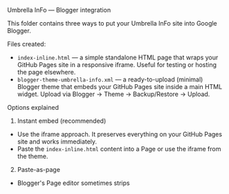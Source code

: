 Umbrella InFo — Blogger integration

This folder contains three ways to put your Umbrella InFo site into Google Blogger.

Files created:
- `index-inline.html` — a simple standalone HTML page that wraps your GitHub Pages site in a responsive iframe. Useful for testing or hosting the page elsewhere.
- `blogger-theme-umbrella-info.xml` — a ready-to-upload (minimal) Blogger theme that embeds your GitHub Pages site inside a main HTML widget. Upload via Blogger → Theme → Backup/Restore → Upload.

Options explained

1) Instant embed (recommended)
- Use the iframe approach. It preserves everything on your GitHub Pages site and works immediately.
- Paste the `index-inline.html` content into a Page or use the iframe from the theme.

2) Paste-as-page
- Blogger's Page editor sometimes strips <script> tags. If you want the site fully inlined (no iframe), you must produce a single HTML file with CSS and JS inlined. This repository does not automatically inline every JS library; if you want that, reply and I will generate `index-inlined-full.html`.

3) Full Blogger theme (native)
- The included `blogger-theme-umbrella-info.xml` is a minimal theme that places an HTML widget (iframe) in the main section. It's a safe first step toward a fully native conversion.

Upload steps for the theme
1. Sign in to Blogger and open your blog.
2. Theme → Backup/Restore → Upload the `blogger-theme-umbrella-info.xml` file.
3. After upload, go to Layout and move or edit the "Umbrella InFo" HTML widget if you want it in a different place.

Notes & follow-ups
- Website name: Umbrella InFo — please verify header/title display in Blogger after upload.
- Contact form: your site currently uses a client-side contact flow. If you want the contact form to POST to your own Express server, change the form action to the deployed server endpoint (e.g., https://your-server.example/api/contact) and update CORS if needed. Otherwise, keep using FormSubmit or similar third-party form providers.
- PWA/service worker: Blogger hosting does not support registering a service worker for a different origin. If you want PWA behavior, host the site on a domain you control and point Blogger links to it.
- Inline conversion: if you want a complete native Blogger theme (not an iframe) that inlines your CSS and JS and maps content to Blogger widgets, reply "do full theme" and I will generate the upload-ready XML that includes the inlined content and any required asset hosting notes.

If you want me to proceed and produce the fully inlined Blogger theme (no iframe), say: "do full theme" and I will create `blogger-theme-umbrella-info-full.xml` and a test checklist.

--
Umbrella InFo — Where Data Speaks

